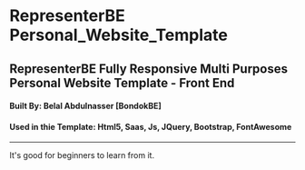 # RepresenterBE Personal_Website_Template
## RepresenterBE Fully Responsive Multi Purposes Personal Website Template - Front End
#### Built By: Belal Abdulnasser [BondokBE]
#### Used in thie Template: Html5, Saas, Js, JQuery, Bootstrap, FontAwesome
-----------
It's good for beginners to learn from it.
